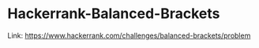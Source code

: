# Hackerrank-Balanced-Brackets
Link: https://www.hackerrank.com/challenges/balanced-brackets/problem
